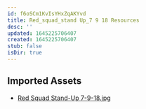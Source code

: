 ```yaml
---
id: f6oSCm1KvIsYHxZqAKYvd
title: Red_squad_stand Up_7 9 18 Resources
desc: ''
updated: 1645225706407
created: 1645225706407
stub: false
isDir: true
---
```

## Imported Assets
- [Red Squad Stand-Up 7-9-18.jpg](/assets/red-squad-stand-up-7-9-18.jpg)
